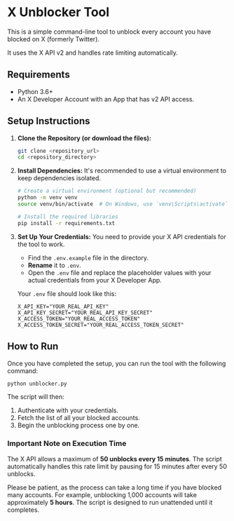 # X Unblocker Tool

This is a simple command-line tool to unblock every account you have blocked on X (formerly Twitter).

It uses the X API v2 and handles rate limiting automatically.

## Requirements

*   Python 3.6+
*   An X Developer Account with an App that has v2 API access.

## Setup Instructions

1.  **Clone the Repository (or download the files):**
    ```bash
    git clone <repository_url>
    cd <repository_directory>
    ```

2.  **Install Dependencies:**
    It's recommended to use a virtual environment to keep dependencies isolated.
    ```bash
    # Create a virtual environment (optional but recommended)
    python -m venv venv
    source venv/bin/activate  # On Windows, use `venv\Scripts\activate`

    # Install the required libraries
    pip install -r requirements.txt
    ```

3.  **Set Up Your Credentials:**
    You need to provide your X API credentials for the tool to work.
    *   Find the `.env.example` file in the directory.
    *   **Rename** it to `.env`.
    *   Open the `.env` file and replace the placeholder values with your actual credentials from your X Developer App.

    Your `.env` file should look like this:
    ```
    X_API_KEY="YOUR_REAL_API_KEY"
    X_API_KEY_SECRET="YOUR_REAL_API_KEY_SECRET"
    X_ACCESS_TOKEN="YOUR_REAL_ACCESS_TOKEN"
    X_ACCESS_TOKEN_SECRET="YOUR_REAL_ACCESS_TOKEN_SECRET"
    ```

## How to Run

Once you have completed the setup, you can run the tool with the following command:

```bash
python unblocker.py
```

The script will then:
1.  Authenticate with your credentials.
2.  Fetch the list of all your blocked accounts.
3.  Begin the unblocking process one by one.

### Important Note on Execution Time

The X API allows a maximum of **50 unblocks every 15 minutes**. The script automatically handles this rate limit by pausing for 15 minutes after every 50 unblocks.

Please be patient, as the process can take a long time if you have blocked many accounts. For example, unblocking 1,000 accounts will take approximately **5 hours**. The script is designed to run unattended until it completes.
